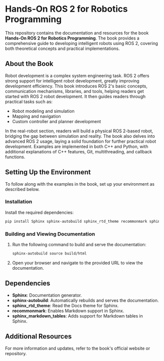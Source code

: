 # Hands-On ROS 2 for Robotics Programming

This repository contains the documentation and resources for the book **Hands-On ROS 2 for Robotics Programming**. The book provides a comprehensive guide to developing intelligent robots using ROS 2, covering both theoretical concepts and practical implementations.

## About the Book

Robot development is a complex system engineering task. ROS 2 offers strong support for intelligent robot development, greatly improving development efficiency. This book introduces ROS 2's basic concepts, communication mechanisms, libraries, and tools, helping readers get started with ROS 2 robot development. It then guides readers through practical tasks such as:

- Robot modeling and simulation
- Mapping and navigation
- Custom controller and planner development

In the real-robot section, readers will build a physical ROS 2-based robot, bridging the gap between simulation and reality. The book also delves into advanced ROS 2 usage, laying a solid foundation for further practical robot development. Examples are implemented in both C++ and Python, with additional explanations of C++ features, Git, multithreading, and callback functions.

## Setting Up the Environment

To follow along with the examples in the book, set up your environment as described below.

### Installation

Install the required dependencies:

```bash
pip install Sphinx sphinx-autobuild sphinx_rtd_theme recommonmark sphinx_markdown_tables
```

### Building and Viewing Documentation

1. Run the following command to build and serve the documentation:

    ```bash
    sphinx-autobuild source build/html
    ```

2. Open your browser and navigate to the provided URL to view the documentation.

## Dependencies

- **Sphinx**: Documentation generator.
- **sphinx-autobuild**: Automatically rebuilds and serves the documentation.
- **sphinx_rtd_theme**: Read the Docs theme for Sphinx.
- **recommonmark**: Enables Markdown support in Sphinx.
- **sphinx_markdown_tables**: Adds support for Markdown tables in Sphinx.

## Additional Resources

For more information and updates, refer to the book's official website or repository.

